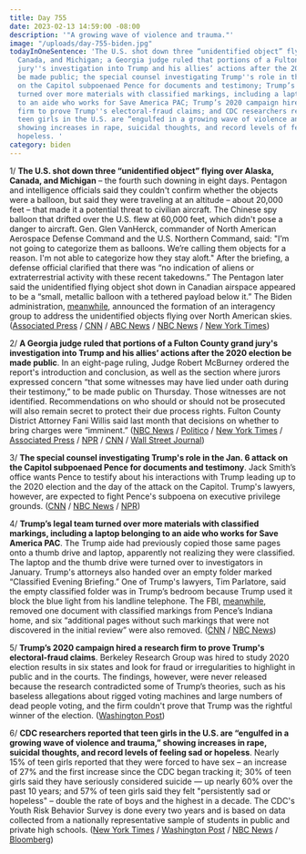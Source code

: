 ```yaml
---
title: Day 755
date: 2023-02-13 14:59:00 -08:00
description: '"A growing wave of violence and trauma."'
image: "/uploads/day-755-biden.jpg"
todayInOneSentence: 'The U.S. shot down three “unidentified object” flying over Alaska,
  Canada, and Michigan; a Georgia judge ruled that portions of a Fulton County grand
  jury''s investigation into Trump and his allies’ actions after the 2020 election
  be made public; the special counsel investigating Trump''s role in the Jan. 6 attack
  on the Capitol subpoenaed Pence for documents and testimony; Trump’s legal team
  turned over more materials with classified markings, including a laptop belonging
  to an aide who works for Save America PAC; Trump’s 2020 campaign hired a research
  firm to prove Trump''s electoral-fraud claims; and CDC researchers reported that
  teen girls in the U.S. are “engulfed in a growing wave of violence and trauma,”
  showing increases in rape, suicidal thoughts, and record levels of feeling sad or
  hopeless. '
category: biden
---
```


1/ **The U.S. shot down three “unidentified object” flying over Alaska, Canada, and Michigan** – the fourth such downing in eight days. Pentagon and intelligence officials said they couldn't confirm whether the objects were a balloon, but said they were traveling at an altitude – about 20,000 feet – that made it a potential threat to civilian aircraft. The Chinese spy balloon that drifted over the U.S. flew at 60,000 feet, which didn't pose a danger to aircraft. Gen. Glen VanHerck, commander of North American Aerospace Defense Command and the U.S. Northern Command, said: "I’m not going to categorize them as balloons. We’re calling them objects for a reason. I'm not able to categorize how they stay aloft." After the briefing, a defense official clarified that there was “no indication of aliens or extraterrestrial activity with these recent takedowns.” The Pentagon later said the unidentified flying object shot down in Canadian airspace appeared to be a “small, metallic balloon with a tethered payload below it.” The Biden administration, [meanwhile](https://www.nbcnews.com/politics/white-house/white-house-announces-interagency-team-address-objects-sky-rcna70416), announced the formation of an interagency group to address the unidentified objects flying over North American skies. ([Associated Press](https://apnews.com/article/biden-politics-charles-schumer-jake-sullivan-china-acc1a333326c50ee9649760c569c300f) / [CNN](https://www.cnn.com/2023/02/13/politics/pentagon-memo-canada-small-balloon/index.html) / [ABC News](https://abcnews.go.com/Politics/significant-portion-chinese-balloon-payload-recovered-us-official/story?id=97086836) / [NBC News](https://www.nbcnews.com/politics/national-security/us-military-shot-unidentified-object-lake-huron-rcna70289) / [New York Times](https://www.nytimes.com/2023/02/12/us/politics/us-shoots-down-object-michigan.html))

2/ **A Georgia judge ruled that portions of a Fulton County grand jury's investigation into Trump and his allies’ actions after the 2020 election be made public**. In an eight-page ruling, Judge Robert McBurney ordered the report's introduction and conclusion, as well as the section where jurors expressed concern “that some witnesses may have lied under oath during their testimony,” to be made public on Thursday. Those witnesses are not identified. Recommendations on who should or should not be prosecuted will also remain secret to protect their due process rights. Fulton County District Attorney Fani Willis said last month that decisions on whether to bring charges were “imminent.” ([NBC News](https://www.nbcnews.com/politics/donald-trump/georgia-judge-rules-grand-jury-report-trump-probe-made-public-rcna67473) / [Politico](https://www.politico.com/news/2023/02/13/judge-orders-partial-release-of-georgia-grand-jury-report-on-possible-2020-election-crimes-00082549) / [New York Times](https://www.nytimes.com/2023/02/13/us/trump-inquiry-report-georgia.html) / [Associated Press](https://apnews.com/article/donald-trump-georgia-grand-jury-fb2b882c3f404c196b73bc637e7cb32d) / [NPR](https://www.npr.org/2023/02/13/1152613793/report-decision-georgia-grand-jury-trump-2020-election-interference) / [CNN](https://www.cnn.com/2023/02/13/politics/fulton-county-trump-grand-jury/index.html) / [Wall Street Journal](https://www.wsj.com/articles/georgia-judge-orders-partial-release-of-grand-jury-report-on-trump-election-probe-27f897d3?mod=hp_lead_pos3))

3/ **The special counsel investigating Trump's role in the Jan. 6 attack on the Capitol subpoenaed Pence for documents and testimony**. Jack Smith’s office wants Pence to testify about his interactions with Trump leading up to the 2020 election and the day of the attack on the Capitol. Trump's lawyers, however, are expected to fight Pence's subpoena on executive privilege grounds. ([CNN](https://www.cnn.com/2023/02/09/politics/pence-subpoena-special-counsel-january-6/index.html) / [NBC News](https://www.nbcnews.com/politics/politics-news/trump-lawyers-expected-fight-pence-subpoena-executive-privilege-ground-rcna70245) / [NPR](https://www.npr.org/2023/02/11/1156205144/mike-pence-subpoena-executive-privilege))

4/ **Trump’s legal team turned over more materials with classified markings, including a laptop belonging to an aide who works for Save America PAC**. The Trump aide had previously copied those same pages onto a thumb drive and laptop, apparently not realizing they were classified. The laptop and the thumb drive were turned over to investigators in January. Trump's attorneys also handed over an empty folder marked “Classified Evening Briefing.” One of Trump's lawyers, Tim Parlatore, said the empty classified folder was in Trump’s bedroom because Trump used it block the blue light from his landline telephone. The FBI, [meanwhile](https://www.cnn.com/2023/02/10/politics/mike-pence-house-fbi-search/index.html), removed one document with classified markings from Pence’s Indiana home, and six “additional pages without such markings that were not discovered in the initial review” were also removed. ([CNN](https://www.cnn.com/2023/02/10/politics/trump-classified-records-laptop/index.html) / [NBC News](https://www.nbcnews.com/politics/donald-trump/trump-used-folder-bearing-classified-wording-block-light-keeping-awake-rcna70387))

5/ **Trump’s 2020 campaign hired a research firm to prove Trump's electoral-fraud claims**. Berkeley Research Group was hired to study 2020 election results in six states and look for fraud or irregularities to highlight in public and in the courts. The findings, however, were never released because the research contradicted some of Trump’s theories, such as his baseless allegations about rigged voting machines and large numbers of dead people voting, and the firm couldn't prove that Trump was the rightful winner of the election. ([Washington Post](https://www.washingtonpost.com/politics/2023/02/11/trump-campaign-report-electoral-fraud/))

6/ **CDC researchers reported that teen girls in the U.S. are “engulfed in a growing wave of violence and trauma,” showing increases in rape, suicidal thoughts, and record levels of feeling sad or hopeless**. Nearly 15% of teen girls reported that they were forced to have sex – an increase of 27% and the first increase since the CDC began tracking it; 30% of teen girls said they have seriously considered suicide — up nearly 60% over the past 10 years; and 57% of teen girls said they felt "persistently sad or hopeless" – double the rate of boys and the highest in a decade. The CDC's Youth Risk Behavior Survey is done every two years and is based on data collected from a nationally representative sample of students in public and private high schools. ([New York Times](https://www.nytimes.com/2023/02/13/health/teen-girls-sadness-suicide-violence.html) / [Washington Post](https://www.washingtonpost.com/education/2023/02/13/teen-girls-violence-trauma-pandemic-cdc/) / [NBC News](https://www.washingtonpost.com/education/2023/02/13/teen-girls-violence-trauma-pandemic-cdc/) / [Bloomberg](https://www.bloomberg.com/news/articles/2023-02-13/teen-girls-report-most-distress-sexual-violence-in-a-decade--cdc-says?srnd=premium&sref=MIBMEEoj))